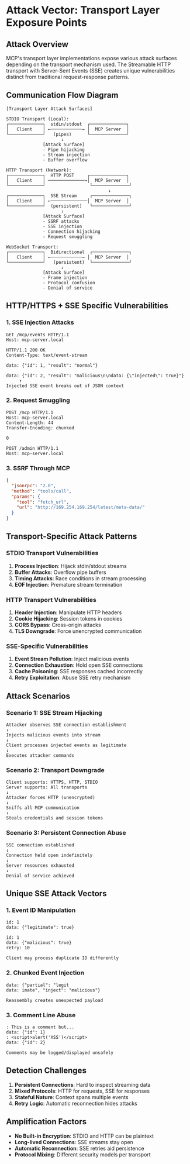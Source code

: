 # Attack Vector: Transport Layer Exposure Points

## Attack Overview
MCP's transport layer implementations expose various attack surfaces depending on the transport mechanism used. The Streamable HTTP transport with Server-Sent Events (SSE) creates unique vulnerabilities distinct from traditional request-response patterns.

## Communication Flow Diagram

```
[Transport Layer Attack Surfaces]

STDIO Transport (Local):
┌─────────────┐  stdin/stdout  ┌──────────────┐
│   Client    │ ←────────────→ │  MCP Server  │
└─────────────┘   (pipes)      └──────────────┘
                     ↓
              [Attack Surface]
              - Pipe hijacking
              - Stream injection
              - Buffer overflow

HTTP Transport (Network):
┌─────────────┐  HTTP POST     ┌──────────────┐
│   Client    │ ──────────────→│  MCP Server  │
└─────────────┘                 └──────────────┘
                                       ↓
┌─────────────┐  SSE Stream     ┌──────────────┐
│   Client    │ ←──────────────│  MCP Server  │
└─────────────┘  (persistent)   └──────────────┘
                     ↓
              [Attack Surface]
              - SSRF attacks
              - SSE injection
              - Connection hijacking
              - Request smuggling

WebSocket Transport:
┌─────────────┐  Bidirectional  ┌──────────────┐
│   Client    │ ←────────────→ │  MCP Server  │
└─────────────┘   (persistent)  └──────────────┘
                     ↓
              [Attack Surface]
              - Frame injection
              - Protocol confusion
              - Denial of service
```

## HTTP/HTTPS + SSE Specific Vulnerabilities

### 1. SSE Injection Attacks
```http
GET /mcp/events HTTP/1.1
Host: mcp-server.local

HTTP/1.1 200 OK
Content-Type: text/event-stream

data: {"id": 1, "result": "normal"}

data: {"id": 2, "result": "malicious\n\ndata: {\"injected\": true}"}
     ↑
Injected SSE event breaks out of JSON context
```

### 2. Request Smuggling
```http
POST /mcp HTTP/1.1
Host: mcp-server.local
Content-Length: 44
Transfer-Encoding: chunked

0

POST /admin HTTP/1.1
Host: mcp-server.local
```

### 3. SSRF Through MCP
```json
{
  "jsonrpc": "2.0",
  "method": "tools/call",
  "params": {
    "tool": "fetch_url",
    "url": "http://169.254.169.254/latest/meta-data/"
  }
}
```

## Transport-Specific Attack Patterns

### STDIO Transport Vulnerabilities
1. **Process Injection**: Hijack stdin/stdout streams
2. **Buffer Attacks**: Overflow pipe buffers
3. **Timing Attacks**: Race conditions in stream processing
4. **EOF Injection**: Premature stream termination

### HTTP Transport Vulnerabilities
1. **Header Injection**: Manipulate HTTP headers
2. **Cookie Hijacking**: Session tokens in cookies
3. **CORS Bypass**: Cross-origin attacks
4. **TLS Downgrade**: Force unencrypted communication

### SSE-Specific Vulnerabilities
1. **Event Stream Pollution**: Inject malicious events
2. **Connection Exhaustion**: Hold open SSE connections
3. **Cache Poisoning**: SSE responses cached incorrectly
4. **Retry Exploitation**: Abuse SSE retry mechanism

## Attack Scenarios

### Scenario 1: SSE Stream Hijacking
```
Attacker observes SSE connection establishment
↓
Injects malicious events into stream
↓
Client processes injected events as legitimate
↓
Executes attacker commands
```

### Scenario 2: Transport Downgrade
```
Client supports: HTTPS, HTTP, STDIO
Server supports: All transports
↓
Attacker forces HTTP (unencrypted)
↓
Sniffs all MCP communication
↓
Steals credentials and session tokens
```

### Scenario 3: Persistent Connection Abuse
```
SSE connection established
↓
Connection held open indefinitely
↓
Server resources exhausted
↓
Denial of service achieved
```

## Unique SSE Attack Vectors

### 1. Event ID Manipulation
```
id: 1
data: {"legitimate": true}

id: 1
data: {"malicious": true}
retry: 10

Client may process duplicate ID differently
```

### 2. Chunked Event Injection
```
data: {"partial": "legit
data: imate", "inject": "malicious"}

Reassembly creates unexpected payload
```

### 3. Comment Line Abuse
```
: This is a comment but...
data: {"id": 1}
: <script>alert('XSS')</script>
data: {"id": 2}

Comments may be logged/displayed unsafely
```

## Detection Challenges

1. **Persistent Connections**: Hard to inspect streaming data
2. **Mixed Protocols**: HTTP for requests, SSE for responses
3. **Stateful Nature**: Context spans multiple events
4. **Retry Logic**: Automatic reconnection hides attacks

## Amplification Factors

- **No Built-in Encryption**: STDIO and HTTP can be plaintext
- **Long-lived Connections**: SSE streams stay open
- **Automatic Reconnection**: SSE retries aid persistence
- **Protocol Mixing**: Different security models per transport